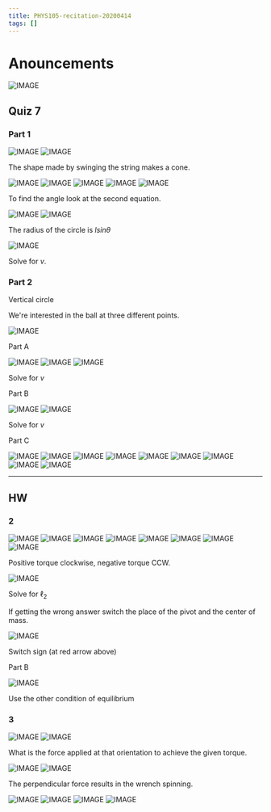 ```yaml
---
title: PHYS105-recitation-20200414
tags: []
---
```


# Anouncements

![IMAGE](/notes/FF47EB5D1BE9327EA64B1F961BC42FE8.jpg)

## Quiz 7

### Part 1

![IMAGE](/notes/5E42E6356FEE07397ED35E0E42A45A2C.jpg)
![IMAGE](/notes/9831BD14C95A1D2CEBB36FF3033ECA43.jpg)

The shape made by swinging the string makes a cone.

![IMAGE](/notes/F8115BC5DD5901BC2945561CC55E026C.jpg)
![IMAGE](/notes/FA0F59FC46C9D1F93402CA66CF836804.jpg)
![IMAGE](/notes/1714BEF28ECADA4524F4AC151477BDCE.jpg)
![IMAGE](/notes/3630652AA31EE4498B90721F89880DD4.jpg)
![IMAGE](/notes/763F04B9E746F9984162AC670CC065A7.jpg)

To find the angle look at the second equation.

![IMAGE](/notes/ADE545F46EFDD1EBF0BDA0987C88F652.jpg)
![IMAGE](/notes/315579FD37DDE5B84EC4AB4183F01859.jpg)

The radius of the circle is $lsin \theta$

![IMAGE](/notes/6952323786B4341A307C7193918CEA2A.jpg)

Solve for $v$.

### Part 2

Vertical circle

We're interested in the ball at three different points.

![IMAGE](/notes/B29F2D12E6D1E65077A7AABB9701B66B.jpg)

Part A

![IMAGE](/notes/4A114A821C45298FF85E5B16240C0433.jpg)
![IMAGE](/notes/41C1F260E280806EFC283051464E8F5B.jpg)
![IMAGE](/notes/EA0BA8EDF336C44E77D3955631080707.jpg)

Solve for $v$

Part B

![IMAGE](/notes/ECCFB8D409D4344E8F84E60635BBB606.jpg)
![IMAGE](/notes/4585C3F48E53952F0EB16CF82D2000AC.jpg)

Solve for $v$

Part C

![IMAGE](/notes/62754ADBE826746D20C1A97C4C9667CC.jpg)
![IMAGE](/notes/394CE9124A8EB6A1C0B6ECFFC3D27A6F.jpg)
![IMAGE](/notes/0F8258CF3BC2273104604CC36D3BB517.jpg)
![IMAGE](/notes/2B91F793D13661B4313ED0917A5D7D3C.jpg)
![IMAGE](/notes/CAEEC77DDCFD76FE97F5BD6BDC575790.jpg)
![IMAGE](/notes/E157AB48A24C5AFB48FE97D67366B47D.jpg)
![IMAGE](/notes/E811E8C00D08B90048F6BEE398710D5D.jpg)
![IMAGE](/notes/D71820903203AE6BA6512DBBDF944878.jpg)
![IMAGE](/notes/A84580D6C22DA9383B5A116CF699BD1A.jpg)

---

## HW

### 2

![IMAGE](/notes/F65857F0D4CD63483AE24B7B59CEB827.jpg)
![IMAGE](/notes/A9E72DCE775F4CC96D8F1846A7603872.jpg)
![IMAGE](/notes/4A6FC3CCB90D5BBB6CA4E15104999FDD.jpg)
![IMAGE](/notes/BCFA38C1FF28F79F6626C63934D8C318.jpg)
![IMAGE](/notes/FA761B51F84FBC0C73EBCBA9CEDE5FD9.jpg)
![IMAGE](/notes/50F0890A996237D9652DB9CF88CA89CD.jpg)
![IMAGE](/notes/45C71A52BAED90B5EBBEDC315F400536.jpg)
![IMAGE](/notes/58875A49088D35EFFDC62E52EEC60354.jpg)

Positive torque clockwise, negative torque CCW.

![IMAGE](/notes/3569C4A6BEDD8F59D15AD88497F75CAF.jpg)

Solve for $\ell_2$

If getting the wrong answer switch the place of the pivot and the center of mass.

![IMAGE](/notes/9FE23FBCBD33738B5C29AA347220BAA8.jpg)

Switch sign (at red arrow above)

Part B

![IMAGE](/notes/EE8B6CCC107854ACEB8CF0967CB495A4.jpg)

Use the other condition of equilibrium

### 3

![IMAGE](/notes/3F3E7138B817F6C608265DC65F8C4E6C.jpg)
![IMAGE](/notes/9F60C0C2804233D04997104BE67B566F.jpg)

What is the force applied at that orientation to achieve the given torque.

![IMAGE](/notes/B82AC07793D537389C6EEA19D425BE82.jpg)
![IMAGE](/notes/F4A8603BBD327A30A8F5A6280A53A4C8.jpg)

The perpendicular force results in the wrench spinning.

![IMAGE](/notes/47448AC1AF1C32C67EA7D0627AF0D24A.jpg)
![IMAGE](/notes/541FB904CE4C454F1499F59431DA1EBE.jpg)
![IMAGE](/notes/4038DC4E109CD94B092181D7E43A57AA.jpg)
![IMAGE](/notes/4EEB8876A8F92A8F33183AFFCB0D350A.jpg)
